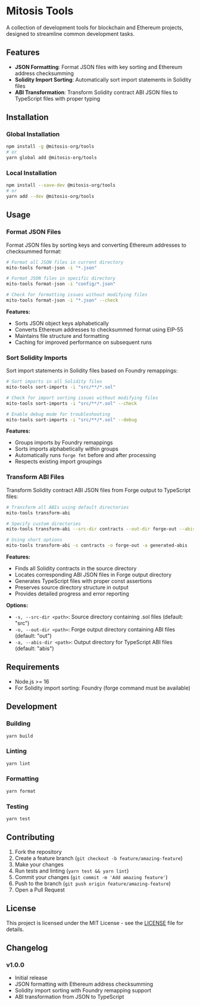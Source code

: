 # Mitosis Tools

A collection of development tools for blockchain and Ethereum projects, designed to streamline common development tasks.

## Features

- **JSON Formatting**: Format JSON files with key sorting and Ethereum address checksumming
- **Solidity Import Sorting**: Automatically sort import statements in Solidity files
- **ABI Transformation**: Transform Solidity contract ABI JSON files to TypeScript files with proper typing

## Installation

### Global Installation

```bash
npm install -g @mitosis-org/tools
# or
yarn global add @mitosis-org/tools
```

### Local Installation

```bash
npm install --save-dev @mitosis-org/tools
# or
yarn add --dev @mitosis-org/tools
```

## Usage

### Format JSON Files

Format JSON files by sorting keys and converting Ethereum addresses to checksummed format:

```bash
# Format all JSON files in current directory
mito-tools format-json -i "*.json"

# Format JSON files in specific directory
mito-tools format-json -i "config/*.json"

# Check for formatting issues without modifying files
mito-tools format-json -i "*.json" --check
```

**Features:**

- Sorts JSON object keys alphabetically
- Converts Ethereum addresses to checksummed format using EIP-55
- Maintains file structure and formatting
- Caching for improved performance on subsequent runs

### Sort Solidity Imports

Sort import statements in Solidity files based on Foundry remappings:

```bash
# Sort imports in all Solidity files
mito-tools sort-imports -i "src/**/*.sol"

# Check for import sorting issues without modifying files
mito-tools sort-imports -i "src/**/*.sol" --check

# Enable debug mode for troubleshooting
mito-tools sort-imports -i "src/**/*.sol" --debug
```

**Features:**

- Groups imports by Foundry remappings
- Sorts imports alphabetically within groups
- Automatically runs `forge fmt` before and after processing
- Respects existing import groupings

### Transform ABI Files

Transform Solidity contract ABI JSON files from Forge output to TypeScript files:

```bash
# Transform all ABIs using default directories
mito-tools transform-abi

# Specify custom directories
mito-tools transform-abi --src-dir contracts --out-dir forge-out --abis-dir generated-abis

# Using short options
mito-tools transform-abi -s contracts -o forge-out -a generated-abis
```

**Features:**

- Finds all Solidity contracts in the source directory
- Locates corresponding ABI JSON files in Forge output directory
- Generates TypeScript files with proper const assertions
- Preserves source directory structure in output
- Provides detailed progress and error reporting

**Options:**

- `-s, --src-dir <path>`: Source directory containing .sol files (default: "src")
- `-o, --out-dir <path>`: Forge output directory containing ABI files (default: "out")
- `-a, --abis-dir <path>`: Output directory for TypeScript ABI files (default: "abis")

## Requirements

- Node.js >= 16
- For Solidity import sorting: Foundry (forge command must be available)

## Development

### Building

```bash
yarn build
```

### Linting

```bash
yarn lint
```

### Formatting

```bash
yarn format
```

### Testing

```bash
yarn test
```

## Contributing

1. Fork the repository
2. Create a feature branch (`git checkout -b feature/amazing-feature`)
3. Make your changes
4. Run tests and linting (`yarn test && yarn lint`)
5. Commit your changes (`git commit -m 'Add amazing feature'`)
6. Push to the branch (`git push origin feature/amazing-feature`)
7. Open a Pull Request

## License

This project is licensed under the MIT License - see the [LICENSE](LICENSE) file for details.

## Changelog

### v1.0.0

- Initial release
- JSON formatting with Ethereum address checksumming
- Solidity import sorting with Foundry remapping support
- ABI transformation from JSON to TypeScript
